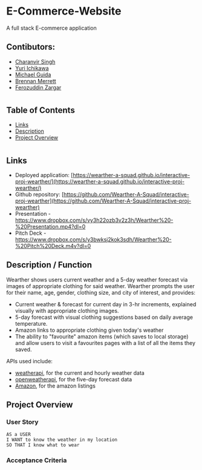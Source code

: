 # E-Commerce-Website
A full stack E-commerce application

## Contibutors:

- [Charanvir Singh](https://github.com/charanvirsingh)
- [Yuri Ichikawa](https://github.com/yuriichikawa)
- [Michael Guida](https://github.com/pot-of-coffee)
- [Brennan Merrett](https://github.com/Brennanmerrett)
- [Ferozuddin Zargar](https://github.com/FalconView)

#

## Table of Contents

- [Links](#links)
- [Description](#description)
- [Project Overview](#project-overview)

#

## Links

- Deployed application: [https://wearther-a-squad.github.io/interactive-proj-wearther/](https://wearther-a-squad.github.io/interactive-proj-wearther/)
- Github repository: [https://github.com/Wearther-A-Squad/interactive-proj-wearther](https://github.com/Wearther-A-Squad/interactive-proj-wearther)
- Presentation - https://www.dropbox.com/s/vy3h22ozb3v2z3h/Wearther%20-%20Presentation.mp4?dl=0
- Pitch Deck - https://www.dropbox.com/s/y3bwksj2kok3sdh/Wearther%20-%20Pitch%20Deck.m4v?dl=0

## Description / Function

Wearther shows users current weather and a 5-day weather forecast via images of appropriate clothing for said weather. Wearther prompts the user for their name, age, gender, clothing size, and city of interest, and provides:

- Current weather & forecast for current day in 3-hr increments, explained visually with appropriate clothing images.
- 5-day forecast with visual clothing suggestions based on daily average temperature.
- Amazon links to appropriate clothing given today's weather
- The ability to "favourite" amazon items (which saves to local storage) and allow users to visit a favourites pages with a list of all the items they saved.

APIs used include:

- [weatherapi](https://www.weatherapi.com/weather/), for the current and hourly weather data
- [openweatherapi](https://openweathermap.org/), for the five-day forecast data
- [Amazon](https://rapidapi.com/restyler/api/amazon23/details), for the amazon listings

## Project Overview

### User Story

```
AS a USER
I WANT to know the weather in my location
SO THAT I know what to wear
```

### Acceptance Criteria
